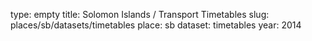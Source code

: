 type: empty
title: Solomon Islands / Transport Timetables
slug: places/sb/datasets/timetables
place: sb
dataset: timetables
year: 2014

